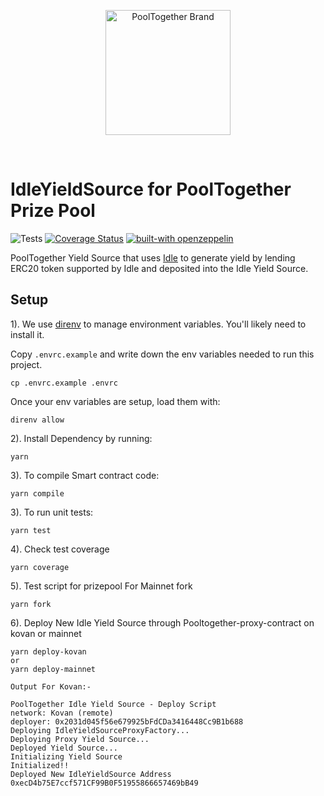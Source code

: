 <p align="center">
  <a href="https://github.com/pooltogether/pooltogether--brand-assets">
    <img src="https://github.com/pooltogether/pooltogether--brand-assets/blob/977e03604c49c63314450b5d432fe57d34747c66/logo/pooltogether-logo--purple-gradient.png?raw=true" alt="PoolTogether Brand" style="max-width:100%;" width="200">
  </a>
</p>
<br />

# IdleYieldSource for PoolTogether Prize Pool

![Tests](https://github.com/pooltogether/idle-yield-source/actions/workflows/main.yml/badge.svg)
[![Coverage Status](https://coveralls.io/repos/github/pooltogether/idle-yield-source/badge.svg?branch=master)](https://coveralls.io/github/pooltogether/idle-yield-source?branch=master)
[![built-with openzeppelin](https://img.shields.io/badge/built%20with-OpenZeppelin-3677FF)](https://docs.openzeppelin.com/)

PoolTogether Yield Source that uses [Idle](https://idle.finance/) to generate yield by lending ERC20 token supported by Idle and deposited into the Idle Yield Source.

## Setup

1). We use [direnv](https://direnv.net) to manage environment variables. You'll likely need to install it.

Copy `.envrc.example` and write down the env variables needed to run this project.
```
cp .envrc.example .envrc
```

Once your env variables are setup, load them with:
```
direnv allow
```

2). Install Dependency by running:

    yarn

3). To compile Smart contract code:

    yarn compile

3). To run unit tests:

    yarn test

4). Check test coverage

    yarn coverage

5). Test script for prizepool For Mainnet fork

    yarn fork

6). Deploy New Idle Yield Source through Pooltogether-proxy-contract on kovan or mainnet

    yarn deploy-kovan
    or
    yarn deploy-mainnet

    Output For Kovan:-

    PoolTogether Idle Yield Source - Deploy Script
    network: Kovan (remote)
    deployer: 0x2031d045f56e679925bFdCDa3416448Cc9B1b688
    Deploying IdleYieldSourceProxyFactory...
    Deploying Proxy Yield Source...
    Deployed Yield Source...
    Initializing Yield Source
    Initialized!!
    Deployed New IdleYieldSource Address 0xecD4b75E7ccf571CF99B0F51955866657469bB49
